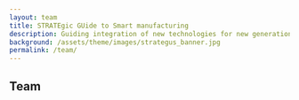 ```yaml
---
layout: team
title: STRATEgic GUide to Smart manufacturing
description: Guiding integration of new technologies for new generation of<br/>smart manufacturing systems
background: /assets/theme/images/strategus_banner.jpg
permalink: /team/
---
```


## Team